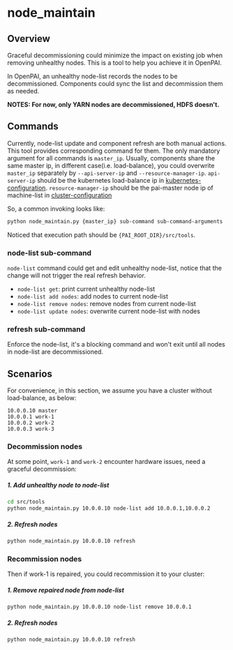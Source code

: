 # node_maintain

## Overview

Graceful decommissioning could minimize the impact on existing job when removing unhealthy nodes. 
This is a tool to help you achieve it in OpenPAI. 

In OpenPAI, an unhealthy node-list records the nodes to be decommissioned. 
Components could sync the list and decommission them as needed.

**NOTES: For now, only YARN nodes are decommissioned, HDFS doesn't.**

## Commands

Currently, node-list update and component refresh are both manual actions. 
This tool provides corresponding command for them. 
The only mandatory argument for all commands is `master_ip`. Usually, components share the same master ip,
in different case(i.e. load-balance), you could overwrite `master_ip` separately by `--api-server-ip` and `--resource-manager-ip`.
`api-server-ip` should be the kubernetes load-balance ip in [kubernetes-configuration](../../examples/cluster-configuration/kubernetes-configuration.yaml).
`resource-manager-ip` should be the pai-master node ip of machine-list in [cluster-configuration](../../examples/cluster-configuration/cluster-configuration.yaml)

So, a common invoking looks like:
```bash
python node_maintain.py {master_ip} sub-command sub-command-arguments
```

Noticed that execution path should be `{PAI_ROOT_DIR}/src/tools`.

### node-list sub-command

`node-list` command could get and edit unhealthy node-list, 
notice that the change will not trigger the real refresh behavior.

* `node-list get`: print current unhealthy node-list
* `node-list add nodes`: add nodes to current node-list
* `node-list remove nodes`: remove nodes from current node-list
* `node-list update nodes`: overwrite current node-list with nodes


### refresh sub-command

Enforce the node-list, it's a blocking command and won't exit until all nodes in node-list are decommissioned.


## Scenarios

For convenience, in this section, we assume you have a cluster without load-balance, as below:
```
10.0.0.10 master
10.0.0.1 work-1
10.0.0.2 work-2
10.0.0.3 work-3
```

### Decommission nodes

At some point, `work-1` and `work-2` encounter hardware issues, need a graceful decommission:

##### 1. Add unhealthy node to node-list

```bash
cd src/tools
python node_maintain.py 10.0.0.10 node-list add 10.0.0.1,10.0.0.2
```

##### 2. Refresh nodes

```bash
python node_maintain.py 10.0.0.10 refresh
```

### Recommission nodes

Then if work-1 is repaired, you could recommission it to your cluster:

##### 1. Remove repaired node from node-list

```bash
python node_maintain.py 10.0.0.10 node-list remove 10.0.0.1
```

##### 2. Refresh nodes

```bash
python node_maintain.py 10.0.0.10 refresh
```

